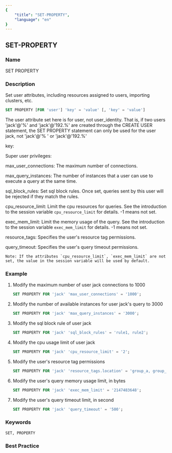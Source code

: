 ```yaml
---
{
    "title": "SET-PROPERTY",
    "language": "en"
}
---
```


<!--
Licensed to the Apache Software Foundation (ASF) under one
or more contributor license agreements.  See the NOTICE file
distributed with this work for additional information
regarding copyright ownership.  The ASF licenses this file
to you under the Apache License, Version 2.0 (the
"License"); you may not use this file except in compliance
with the License.  You may obtain a copy of the License at

  http://www.apache.org/licenses/LICENSE-2.0

Unless required by applicable law or agreed to in writing,
software distributed under the License is distributed on an
"AS IS" BASIS, WITHOUT WARRANTIES OR CONDITIONS OF ANY
KIND, either express or implied.  See the License for the
specific language governing permissions and limitations
under the License.
-->

## SET-PROPERTY

### Name

SET PROPERTY

### Description

Set user attributes, including resources assigned to users, importing clusters, etc.

```sql
SET PROPERTY [FOR 'user'] 'key' = 'value' [, 'key' = 'value']
```

The user attribute set here is for user, not user_identity. That is, if two users 'jack'@'%' and 'jack'@'192.%' are created through the CREATE USER statement, the SET PROPERTY statement can only be used for the user jack, not 'jack'@'% ' or 'jack'@'192.%'

key:

Super user privileges:

 max_user_connections: The maximum number of connections.

 max_query_instances: The number of instances that a user can use to execute a query at the same time.

 sql_block_rules: Set sql block rules. Once set, queries sent by this user will be rejected if they match the rules.

 cpu_resource_limit: Limit the cpu resources for queries. See the introduction to the session variable `cpu_resource_limit` for details. -1 means not set.

 exec_mem_limit: Limit the memory usage of the query. See the introduction to the session variable `exec_mem_limit` for details. -1 means not set.

 resource_tags: Specifies the user's resource tag permissions.

 query_timeout: Specifies the user's query timeout permissions.

    Note: If the attributes `cpu_resource_limit`, `exec_mem_limit` are not set, the value in the session variable will be used by default.

### Example

1. Modify the maximum number of user jack connections to 1000

   ```sql
   SET PROPERTY FOR 'jack' 'max_user_connections' = '1000';
   ```

2. Modify the number of available instances for user jack's query to 3000

   ```sql
   SET PROPERTY FOR 'jack' 'max_query_instances' = '3000';
   ````

3. Modify the sql block rule of user jack

   ```sql
   SET PROPERTY FOR 'jack' 'sql_block_rules' = 'rule1, rule2';
   ```

4. Modify the cpu usage limit of user jack

    ```sql
    SET PROPERTY FOR 'jack' 'cpu_resource_limit' = '2';
    ````

5. Modify the user's resource tag permissions

    ```sql
    SET PROPERTY FOR 'jack' 'resource_tags.location' = 'group_a, group_b';
    ```

6. Modify the user's query memory usage limit, in bytes

    ```sql
    SET PROPERTY FOR 'jack' 'exec_mem_limit' = '2147483648';
    ```

7. Modify the user's query timeout limit, in second

    ```sql
    SET PROPERTY FOR 'jack' 'query_timeout' = '500';
    ```

### Keywords

    SET, PROPERTY

### Best Practice

